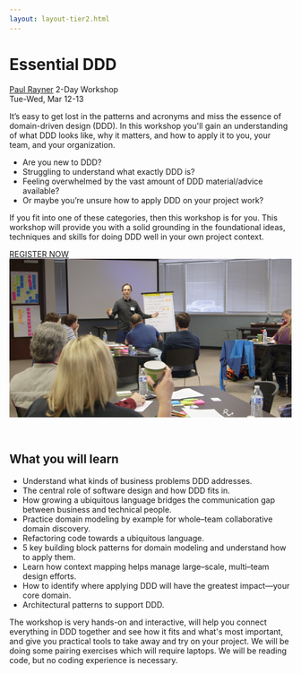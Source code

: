 ```yaml
---
layout: layout-tier2.html
---
```

<div class="container section workshop-single-page">
    <div class="row">
        <div class="col-xs-12 col-sm-2">
            <div class="speaker-container">
                <a href="../speakers/paul-rayner.html"><div class="speaker-img paul-rayner keep-color"></div></a>
            </div>
        </div>
        <div class="col-xs-12 col-sm-8 content">
            <h1>Essential DDD</h1>
            <p><span class="speaker-name"><a href="../speakers/paul-rayner.html">Paul Rayner</a></span>
            <span class="duration">2-Day Workshop<br>Tue-Wed, Mar 12-13</span></p>
            <p>It’s easy to get lost in the patterns and acronyms and miss the essence of domain-driven design (DDD). In this workshop you'll gain an understanding of what DDD looks like, why it matters, and how to apply it to you, your team, and your organization.</p>
            <ul class="copy-list">
                <li>Are you new to DDD?</li>
                <li>Struggling to understand what exactly DDD is?</li>
                <li>Feeling overwhelmed by the vast amount of DDD material/advice available?</li>
                <li>Or maybe you’re unsure how to apply DDD on your project work?</li>
            </ul>
            <p>If you fit into one of these categories, then this workshop is for you. This workshop will provide you with a solid grounding in the foundational ideas, techniques and skills for doing DDD well in your own project context.</p>
            <div class="text-center"><a class="btn" href="https://ti.to/EDDD/explore-ddd-2024">REGISTER NOW</a></div>
            <img src="../img/workshop/Workshop-Paul-Rayner.png" class="speaker--workshop-content-img" alt="" style="margin-bottom: 30px;"/>
            <p> </p>
            <h2 class="speaker-subheader">What you will learn</h2>
            <ul class="copy-list">
                <li>Understand what kinds of business problems DDD addresses.</li>
                <li>The central role of software design and how DDD fits in.</li>
                <li>How growing a ubiquitous language bridges the communication gap between business and technical people.</li>
                <li>Practice domain modeling by example for whole–team collaborative domain discovery.</li>
                <li>Refactoring code towards a ubiquitous language.</li>
                <li>5 key building block patterns for domain modeling and understand how to apply them.</li>
                <li>Learn how context mapping helps manage large–scale, multi–team design efforts.</li>
                <li>How to identify where applying DDD will have the greatest impact—your core domain.</li>
                <li>Architectural patterns to support DDD.</li>
            </ul>
            <p>The workshop is very hands-on and interactive, will help you connect everything in DDD together and see how it fits and what&#39;s most important, and give you practical tools to take away and try on your project. We will be doing some pairing exercises which will require laptops. We will be reading code, but no coding experience is necessary.</p>
        </div>
    </div>
</div>
